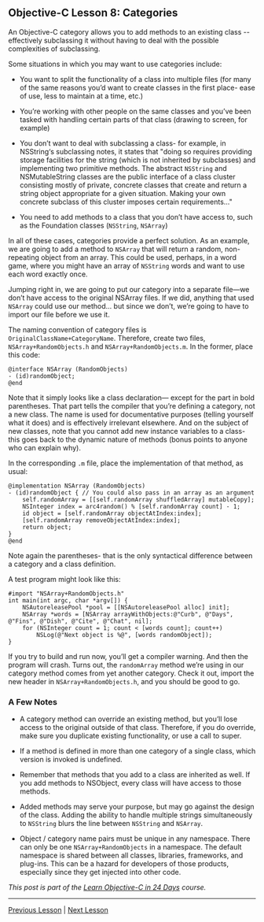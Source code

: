 ## Objective-C Lesson 8: Categories

An Objective-C category allows you to add methods to an existing class -- effectively subclassing it without having to deal with the possible complexities of subclassing.

Some situations in which you may want to use categories include:

* You want to split the functionality of a class into multiple files (for many of the same reasons you’d want to create classes in the first place- ease of use, less to maintain at a time, etc.)

* You’re working with other people on the same classes and you’ve been tasked with handling certain parts of that class (drawing to screen, for example)

* You don’t want to deal with subclassing a class- for example, in NSString‘s subclassing notes, it states that "doing so requires providing storage facilities for the string (which is not inherited by subclasses) and implementing two primitive methods. The abstract `NSString` and NSMutableString classes are the public interface of a class cluster consisting mostly of private, concrete classes that create and return a string object appropriate for a given situation. Making your own concrete subclass of this cluster imposes certain requirements…"

* You need to add methods to a class that you don’t have access to, such as the Foundation classes (`NSString`, `NSArray`)

In all of these cases, categories provide a perfect solution. As an example, we are going to add a method to `NSArray` that will return a random, non-repeating object from an array. This could be used, perhaps, in a word game, where you might have an array of `NSString` words and want to use each word exactly once.

Jumping right in, we are going to put our category into a separate file—we don’t have access to the original NSArray files. If we did, anything that used `NSArray` could use our method… but since we don’t, we’re going to have to import our file before we use it.

The naming convention of category files is `OriginalClassName+CategoryName`. Therefore, create two files, `NSArray+RandomObjects.h` and `NSArray+RandomObjects.m`. In the former, place this code:

```objc
@interface NSArray (RandomObjects)
- (id)randomObject;
@end
```

Note that it simply looks like a class declaration— except for the part in bold parentheses. That part tells the compiler that you’re defining a category, not a new class. The name is used for documentative purposes (telling yourself what it does) and is effectively irrelevant elsewhere. And on the subject of new classes, note that you cannot add new instance variables to a class- this goes back to the dynamic nature of methods (bonus points to anyone who can explain why).

In the corresponding `.m` file, place the implementation of that method, as usual:

```objc
@implementation NSArray (RandomObjects)
- (id)randomObject { // You could also pass in an array as an argument
    self.randomArray = [[self.randomArray shuffledArray] mutableCopy];
    NSInteger index = arc4random() % [self.randomArray count] - 1;
    id object = [self.randomArray objectAtIndex:index];
    [self.randomArray removeObjectAtIndex:index];
    return object;
}
@end
```

Note again the parentheses- that is the only syntactical difference between a category and a class definition.

A test program might look like this:

```objc
#import "NSArray+RandomObjects.h"
int main(int argc, char *argv[]) {
    NSAutoreleasePool *pool = [[NSAutoreleasePool alloc] init];
    NSArray *words = [NSArray arrayWithObjects:@"Curb", @"Days", @"Fins", @"Dish", @"Cite", @"Chat", nil];
    for (NSInteger count = 1; count < [words count]; count++)
        NSLog(@"Next object is %@", [words randomObject]);
}
```

If you try to build and run now, you’ll get a compiler warning. And then the program will crash. Turns out, the `randomArray` method we’re using in our category method comes from yet another category. Check it out, import the new header in `NSArray+RandomObjects.h`, and you should be good to go.

### A Few Notes

* A category method can override an existing method, but you’ll lose access to the original outside of that class. Therefore, if you do override, make sure you duplicate existing functionality, or use a call to super.

* If a method is defined in more than one category of a single class, which version is invoked is undefined.

* Remember that methods that you add to a class are inherited as well. If you add methods to NSObject, every class will have access to those methods.

* Added methods may serve your purpose, but may go against the design of the class. Adding the ability to handle multiple strings simultaneously to `NSString` blurs the line between `NSString` and `NSArray`.

* Object / category name pairs must be unique in any namespace. There can only be one `NSArray+RandomObjects` in a namespace. The default namespace is shared between all classes, libraries, frameworks, and plug-ins. This can be a hazard for developers of those products, especially since they get injected into other code.

*This post is part of the [Learn Objective-C in 24 Days](38.md) course.*

---

[Previous Lesson](72.md) | [Next Lesson](74.md)
